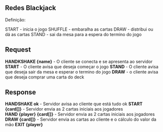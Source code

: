 ## Redes Blackjack

Definição:

START - inicia o jogo
SHUFFLE - embaralha as cartas
DRAW - distribui ou dá as cartas
STAND - sai da mesa para a espera do termino do jogo

## Request
**HANDKSHAKE {name}** - O cliente se conecta e se apresenta ao servidor
**START** - O cliente avisa que deseja começar o jogo
**STAND** - O cliente avisa que deseja sair da mesa e esperar o termino do jogo
**DRAW** - o cliente avisa que deseja comprar uma carta do deck

## Response
**HANDSHAKE ok** - Servidor avisa ao cliente que está tudo ok
**START {card[]}** - Servidor envia as 2 cartas iniciais aos jogadores  
**HAND {player} {card[]}** - Servidor envia as 2 cartas iniciais aos jogadores  
**DRAW {card[]}** - Servidor envia as cartas ao cliente e o cálculo do valor da mão
**EXIT {player}**